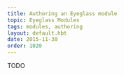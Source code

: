 ```yaml
---
title: Authoring an Eyeglass module
topic: Eyeglass Modules
tags: modules, authoring
layout: default.hbt
date: 2015-11-30
order: 1020
---
```


TODO
